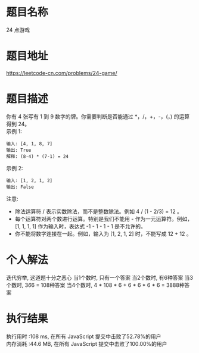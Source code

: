 # 题目名称      
24 点游戏        
# 题目地址     
https://leetcode-cn.com/problems/24-game/
# 题目描述  
你有 4 张写有 1 到 9 数字的牌。你需要判断是否能通过 *，/，+，-，(，) 的运算得到 24。  
示例 1:  
```
输入: [4, 1, 8, 7]
输出: True
解释: (8-4) * (7-1) = 24
```
示例 2:  
```
输入: [1, 2, 1, 2]
输出: False
```
注意:  
- 除法运算符 / 表示实数除法，而不是整数除法。例如 4 / (1 - 2/3) = 12 。  
- 每个运算符对两个数进行运算。特别是我们不能用 - 作为一元运算符。例如，[1, 1, 1, 1] 作为输入时，表达式 -1 - 1 - 1 - 1 是不允许的。  
- 你不能将数字连接在一起。例如，输入为 [1, 2, 1, 2] 时，不能写成 12 + 12 。  
# 个人解法   
迭代穷举, 这道题十分之恶心
当1个数时, 只有一个答案
当2个数时, 有6种答案
当3个数时, 3*6*6 = 108种答案
当4个数时, 4 * 108 * 6 + 6 * 6 * 6 * 6 = 3888种答案
# 执行结果  
执行用时 :108 ms, 在所有 JavaScript 提交中击败了52.78%的用户  
内存消耗 :44.6 MB, 在所有 JavaScript 提交中击败了100.00%的用户  